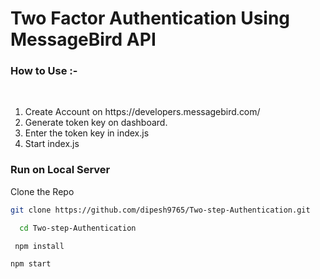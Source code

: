 # Two Factor Authentication Using MessageBird API

<h3>
How to Use :-
</h3>
<br>
<ol>
<li>
  Create Account on <link>https://developers.messagebird.com/</link>
  </li>
  <li>
  Generate token key on dashboard.
  </li>
  <li>
  Enter the token key in index.js
  </li>
  <li>
  Start index.js
  </li>
  </ol>
  
  <h3>
Run on Local Server
  </h3>
  Clone the Repo
  
  ```bash
  git clone https://github.com/dipesh9765/Two-step-Authentication.git
```
```bash
  cd Two-step-Authentication
```

```bash
 npm install
```

```bash
npm start
```
